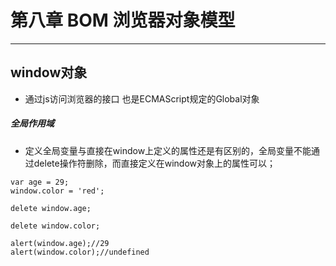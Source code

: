 # 第八章 BOM 浏览器对象模型
---
## window对象
- 通过js访问浏览器的接口 也是ECMAScript规定的Global对象
##### 全局作用域
- 定义全局变量与直接在window上定义的属性还是有区别的，全局变量不能通过delete操作符删除，而直接定义在window对象上的属性可以；
```
var age = 29;
window.color = 'red';

delete window.age;

delete window.color;

alert(window.age);//29
alert(window.color);//undefined
```
